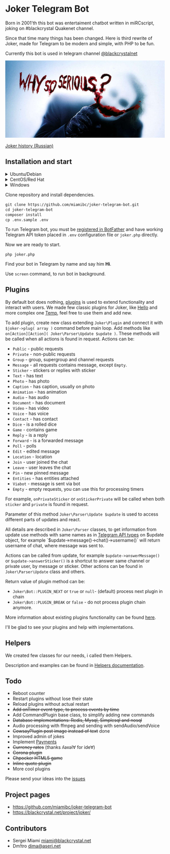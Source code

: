 # Joker Telegram Bot 

Born in 2001'th this bot was entertaiment chatbot written in miRCscript, joking on #blackcrystal Quakenet channel. 

Since that time many things has been changed. Here is third rewrite of Joker, made for Telegram to be modern and simple, with PHP to be fun.

Currently this bot is used in telegram channel [@blackcrystalnet](https://t.me/blackcrystalnet)

![Why so serous](https://raw.githubusercontent.com/miamibc/joker-telegram-bot/master/assets/why-so-serious.jpg)

[Joker history (Russian)](https://blackcrystal.net/project/joker/)

## Installation and start

<details>
<summary>Ubuntu/Debian</summary>

##### Install required software packages
```
sudo apt-get install php-cli php-gd php-json php-curl php-mbstring git composer screen ttf-ubuntu-font-family 
```
</details>
<details>
<summary>CentOS/Red Hat</summary>

##### Install required software packages
```
sudo yum install php-cli php-gd php-json php-curl php-mbstring git composer screen
```

##### Install Ubuntu fonts

This is optional step, Ubuntu font is necessary for one of included plugins. You can change it to any other font in plugin configuration.
```
sudo mkdir -p /usr/share/fonts
wget https://assets.ubuntu.com/v1/0cef8205-ubuntu-font-family-0.83.zip
unzip 0cef8205-ubuntu-font-family-0.83.zip -d /usr/share/fonts/
sudo fc-cache -fv
```
</details>
<details>
<summary>Windows</summary>

1. Install [PHP 7.4](https://windows.php.net/download#php-7.4) with basic extensions `gd`, `json`, `curl`, `mbstring`, or just [XAMPP](https://www.apachefriends.org/download.html)
2. Install [Git](https://git-scm.com/downloads)
3. Install [Composer](https://getcomposer.org/download/)
4. Install [Ubuntu fonts](https://assets.ubuntu.com/v1/0cef8205-ubuntu-font-family-0.83.zip)
</details>

Clone repository and install dependencies.
```
git clone https://github.com/miamibc/joker-telegram-bot.git
cd joker-telegram-bot
composer install
cp .env.sample .env
```

To run Telegram bot, you must be [registered in BotFather](https://core.telegram.org/bots#6-botfather) 
and have working Telegram API token placed in `.env` configuration file or `joker.php` directly.

Now we are ready to start.
```
php joker.php
```

Find your bot in Telegram by name and say him **Hi**. 

Use `screen` command, to run bot in background.

## Plugins

By default bot does nothing, [plugins](https://github.com/miamibc/joker-telegram-bot/tree/master/src/Plugin) is used to extend functionality and interact with users.  We made few classic plugins for Joker, like [Hello](https://github.com/miamibc/joker-telegram-bot/blob/master/src/Plugin/Hello.php) and more complex one [Temp](https://github.com/miamibc/joker-telegram-bot/blob/master/src/Plugin/Temp.php), feel free to use them and add new. 

To add plugin, create new class extending `Joker\Plugin` and connect it with `$joker->plug( array )` command before main loop. Add methods like `on[Action][Action]( Joker\Parser\Update $update )`. These methods will be called when all actions is found in request. Actions can be:

- `Public` - public requests
- `Private` - non-public requests
- `Group` - group, supergroup and channel requests
- `Message` - all requests contains message, except `Empty`.  
- `Sticker` - stickers or replies with sticker
- `Text` - has text
- `Photo` - has photo
- `Caption` - has caption, usually on photo
- `Animation` - has animation
- `Audio` - has audio
- `Document` - has document
- `Video` - has video
- `Voice` - has voice
- `Contact` - has contact
- `Dice` - is a rolled dice
- `Game` - contains game
- `Reply` - is a reply
- `Forward` - is a forwarded message
- `Poll` - polls
- `Edit` - edited message
- `Location` - location
- `Join` - user joined the chat
- `Leave` - user leaves the chat
- `Pin` - new pinned message
- `Entities` - has entities attached  
- `Viabot` - message is sent via bot
- `Empty` - empty requests, you can use this for processing timers

For example, `onPrivateSticker` or `onStickerPrivate` will be called when both `sticker` and `private` is found in request.

Parameter of this method `Joker\Parser\Update $update` is used to access different parts of updates and react. 

All details are described in `Joker\Parser` classes, to get information from update use methods with same names as in [Telegram API types](https://core.telegram.org/bots/api#available-types) on $update object, for example `$update->message()->chat()->username()` will return username of chat, where message was sent to. 

Actions can be called from update, for example `$update->answerMessage()` or `$update->answerSticker()` is a shortcut to answer same channel or private user, by message or sticker. Other actions can be found in `Joker\Parser\Update` class and others.

Return value of plugin method can be:

- `Joker\Bot::PLUGIN_NEXT` or `true` or `null`- (default) process next plugin in chain
- `Joker\Bot::PLUGIN_BREAK` or `false` - do not process plugin chain anymore.

More information about existing plugins functionality can be found [here](https://github.com/miamibc/joker-telegram-bot/blob/master/src/Plugin/README.md).

I'll be glad to see your plugins and help with implementations.

## Helpers

We created few classes for our needs, i called them Helpers.

Description and examples can be found in [Helpers documentation](https://github.com/miamibc/joker-telegram-bot/tree/master/src/Helper).

## Todo

- Reboot counter
- Restart plugins without lose their state
- Reload plugins without actual restart
- ~~Add onTimer event type, to process events by time~~
- Add CommandPlugin base class, to simplify adding new commands
- ~~Database implementations: Redis, Mysql, Simplesql and nosql~~
- Audio processing with ffmpeg and sending with sendAudio/sendVoice
- ~~CowsayPlugin post image instead of text~~ done
- Improved admin of jokes
- Implement [Payments](https://core.telegram.org/bots/payments)
- ~~Currency rates~~ (thanks ʎǝxǝl∀ for ide∀)
- ~~Corona plugin~~
- ~~Chpocker HTML5 game~~
- ~~Inline quote plugin~~
- More cool plugins

Please send your ideas into the [issues](https://github.com/miamibc/joker-telegram-bot/issues)

## Project pages

* https://github.com/miamibc/joker-telegram-bot
* https://blackcrystal.net/project/joker/

## Contributors

* Sergei Miami <miami@blackcrystal.net>
* Dm!tro <dima@aseri.net>